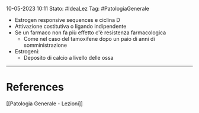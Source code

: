 10-05-2023 10:11
Stato: #IdeaLez
Tag: #PatologiaGenerale 

- Estrogen responsive sequences e ciclina D
- Attivazione costitutiva o ligando indipendente
- Se un farmaco non fa più effetto c'è resistenza farmacologica
	- Come nel caso del tamoxifene dopo un paio di anni di somministrazione
- Estrogeni:
	- Deposito di calcio a livello delle ossa

---
# References 

[[Patologia Generale - Lezioni]]
